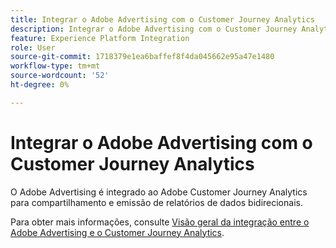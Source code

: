 ```yaml
---
title: Integrar o Adobe Advertising com o Customer Journey Analytics
description: Integrar o Adobe Advertising com o Customer Journey Analytics
feature: Experience Platform Integration
role: User
source-git-commit: 1718379e1ea6baffef8f4da045662e95a47e1480
workflow-type: tm+mt
source-wordcount: '52'
ht-degree: 0%

---
```


# Integrar o Adobe Advertising com o Customer Journey Analytics

O Adobe Advertising é integrado ao Adobe Customer Journey Analytics para compartilhamento e emissão de relatórios de dados bidirecionais.

Para obter mais informações, consulte [Visão geral da integração entre o Adobe Advertising e o Customer Journey Analytics](https://experienceleague.adobe.com/pt-br/docs/advertising/integrations/customer-journey-analytics/overview).
